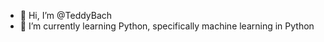- 👋 Hi, I’m @TeddyBach
- 🌱 I’m currently learning Python, specifically machine learning in Python
<!---
TeddyBach/TeddyBach is a ✨ special ✨ repository because its `README.md` (this file) appears on your GitHub profile.
You can click the Preview link to take a look at your changes.
--->
